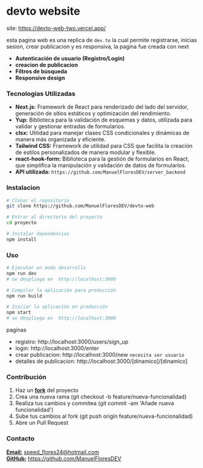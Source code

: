 # devto website

site: https://devto-web-two.vercel.app/

esta pagina web es una replica de `dev.to` la cual permite registrarse, inicias sesion, crear publicacion y es responsiva, la pagina fue creada con next

- **Autenticación de usuario (Registro/Login)**
- **creacion de publicacion**
- **Filtros de búsqueda**
- **Responsive design**

### Tecnologías Utilizadas

- **Next.js:** Framework de React para renderizado del lado del servidor, generación de sitios estáticos y optimización del rendimiento.
- **Yup:** Biblioteca para la validación de esquemas y datos, utilizada para validar y gestionar entradas de formularios.
- **clsx:** Utilidad para manejar clases CSS condicionales y dinámicas de manera más organizada y eficiente.
- **Tailwind CSS:** Framework de utilidad para CSS que facilita la creación de estilos personalizados de manera modular y flexible.
- **react-hook-form:** Biblioteca para la gestión de formularios en React, que simplifica la manipulación y validación de datos de formularios.
- **API utilizada:** `https://github.com/ManuelFloresDEV/server_backend`

### Instalacion

```bash
# Clonar el repositorio
git clone https://github.com/ManuelFloresDEV/devto-web

# Entrar al directorio del proyecto
cd proyecto

# Instalar dependencias
npm install

```

### Uso

```bash
# Ejecutar en modo desarrollo
npm run dev
# se despliega en  http://localhost:3000

# Compilar la aplicación para producción
npm run build

# Iniciar la aplicación en producción
npm start
# se despliega en  http://localhost:3000
```

paginas

- registro: http://localhost:3000/users/sign_up
- login: http://localhost:3000/enter
- crear publicacion: http://localhost:3000/new `necesita ser usuario`
- detalles de publicacion: http://localhost:3000/[dinamico]/[dinamico]

### Contribución

1. Haz un [**fork**](https://github.com/ManuelFloresDEV/devto-web/fork) del proyecto
2. Crea una nueva rama (git checkout -b feature/nueva-funcionalidad)
3. Realiza tus cambios y commitea (git commit -am 'Añade nueva funcionalidad')
4. Sube tus cambios al fork (git push origin feature/nueva-funcionalidad)
5. Abre un Pull Request

### Contacto

[**Email:**](speed_flores24@hotmail.com) speed_flores24@hotmail.com  
 [**GitHub:**](https://github.com/ManuelFloresDEV) https://github.com/ManuelFloresDEV
